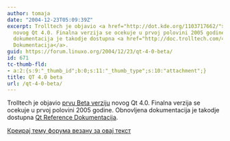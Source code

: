 ```yaml
---
author: tomaja
date: "2004-12-23T05:09:39Z"
excerpt: Trolltech je objavio <a href="http://dot.kde.org/1103717662/">prvu Beta verziju</a>
  novog Qt 4.0. Finalna verzija se ocekuje u prvoj polovini 2005 godine. Obnovljena
  dokumentacija je takodje dostupna <a href="http://doc.trolltech.com/4.0/">Qt Reference
  Dokumentacija</a>.
guid: https://forum.linuxo.org/2004/12/23/qt-4-0-beta/
id: 671
tc-thumb-fld:
- a:2:{s:9:"_thumb_id";b:0;s:11:"_thumb_type";s:10:"attachment";}
title: QT 4.0 beta
url: /qt-4-0-beta/
---
```

Trolltech je objavio [prvu Beta verziju](http://dot.kde.org/1103717662/) novog Qt 4.0. Finalna verzija se ocekuje u prvoj polovini 2005 godine. Obnovljena dokumentacija je takodje dostupna [Qt Reference Dokumentacija](http://doc.trolltech.com/4.0/).<!--break-->

[Креирај тему форума везану за овај текст](https://linuxo.org/nova-tema-na-forumu/?se_pid=671)
